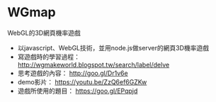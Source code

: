 # WGmap
WebGL的3D網頁機率遊戲
* 以javascript、WebGL技術，並用node.js做server的網頁3D機率遊戲
* 寫遊戲時的學習過程： http://wgmakeworld.blogspot.tw/search/label/delve
* 思考遊戲的內容： http://goo.gl/Dr1v6e
* demo影片： https://youtu.be/ZzQ6ef6GZKw
* 遊戲所使用的題目： https://goo.gl/EPqpjd